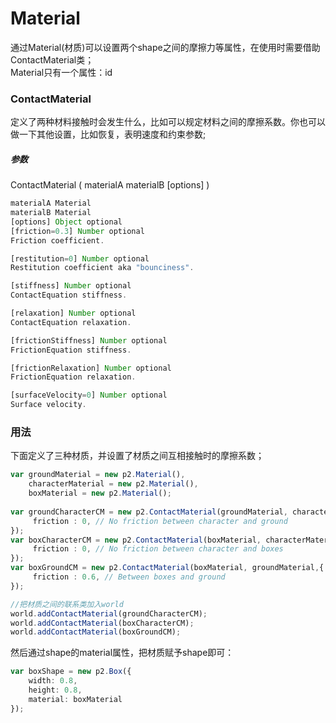 # Material
通过Material(材质)可以设置两个shape之间的摩擦力等属性，在使用时需要借助ContactMaterial类；<br>
Material只有一个属性：id<br>

### ContactMaterial
定义了两种材料接触时会发生什么，比如可以规定材料之间的摩擦系数。你也可以做一下其他设置，比如恢复，表明速度和约束参数;<br>
##### 参数
ContactMaterial ( materialA  materialB  [options] )
```typeScript
materialA Material
materialB Material
[options] Object optional
[friction=0.3] Number optional
Friction coefficient.

[restitution=0] Number optional
Restitution coefficient aka "bounciness".

[stiffness] Number optional
ContactEquation stiffness.

[relaxation] Number optional
ContactEquation relaxation.

[frictionStiffness] Number optional
FrictionEquation stiffness.

[frictionRelaxation] Number optional
FrictionEquation relaxation.

[surfaceVelocity=0] Number optional
Surface velocity.
```
### 用法
下面定义了三种材质，并设置了材质之间互相接触时的摩擦系数；
```typeScript
var groundMaterial = new p2.Material(),
    characterMaterial = new p2.Material(),
    boxMaterial = new p2.Material();
  
var groundCharacterCM = new p2.ContactMaterial(groundMaterial, characterMaterial,{
     friction : 0, // No friction between character and ground
});
var boxCharacterCM = new p2.ContactMaterial(boxMaterial, characterMaterial,{
     friction : 0, // No friction between character and boxes
});
var boxGroundCM = new p2.ContactMaterial(boxMaterial, groundMaterial,{
     friction : 0.6, // Between boxes and ground
});

//把材质之间的联系类加入world
world.addContactMaterial(groundCharacterCM);
world.addContactMaterial(boxCharacterCM);
world.addContactMaterial(boxGroundCM);
```
然后通过shape的material属性，把材质赋予shape即可：
```typeScript
var boxShape = new p2.Box({
    width: 0.8,
    height: 0.8,
    material: boxMaterial
});
```


